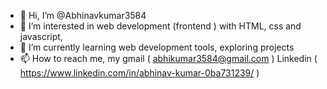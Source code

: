 - 👋 Hi, I’m @Abhinavkumar3584
- 👀 I’m interested in web development (frontend ) with HTML, css and javascript,
- 🌱 I’m currently learning web development tools, exploring projects
- 📫 How to reach me, 
   my gmail ( abhikumar3584@gmail.com ) 
   Linkedin ( https://www.linkedin.com/in/abhinav-kumar-0ba731239/ )
   
<!---
Abhinavkumar3584/Abhinavkumar3584 is a ✨ special ✨ repository because its `README.md` (this file) appears on your GitHub profile.
You can click the Preview link to take a look at your changes.
--->
